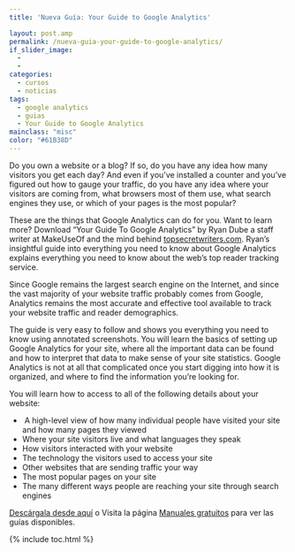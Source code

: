 ```yaml
---
title: 'Nueva Guía: Your Guide to Google Analytics'

layout: post.amp
permalink: /nueva-guia-your-guide-to-google-analytics/
if_slider_image:
  -
  -
categories:
  - cursos
  - noticias
tags:
  - google analytics
  - guias
  - Your Guide to Google Analytics
mainclass: "misc"
color: "#61B38D"
---
```

[<amp-img on="tap:lightbox1" role="button" tabindex="0" layout="responsive" src="/assets/img/2012/08/googleanalytics-5001-246x300.jpg" alt="Your Guide To Google Analytics" title="Your Guide To Google Analytics" width="199px" height="243px" />][1]

Do you own a website or a blog? If so, do you have any idea how many visitors you get each day? And even if you’ve installed a counter and you’ve figured out how to gauge your traffic, do you have any idea where your visitors are coming from, what browsers most of them use, what search engines they use, or which of your pages is the most popular?

These are the things that Google Analytics can do for you. Want to learn more? Download “Your Guide To Google Analytics” by Ryan Dube a staff writer at MakeUseOf and the mind behind [topsecretwriters.com][2]. Ryan’s insightful guide into everything you need to know about Google Analytics explains everything you need to know about the web’s top reader tracking service.

Since Google remains the largest search engine on the Internet, and since the vast majority of your website traffic probably comes from Google, Analytics remains the most accurate and effective tool available to track your website traffic and reader demographics.

The guide is very easy to follow and shows you everything you need to know using annotated screenshots. You will learn the basics of setting up Google Analytics for your site, where all the important data can be found and how to interpret that data to make sense of your site statistics. Google Analytics is not at all that complicated once you start digging into how it is organized, and where to find the information you’re looking for.

You will learn how to access to all of the following details about your website:

  * &nbsp;A high-level view of how many individual people have visited your site and how many pages they viewed
  * Where your site visitors live and what languages they speak
  * How visitors interacted with your website
  * The technology the visitors used to access your site
  * Other websites that are sending traffic your way
  * The most popular pages on your site
  * The many different ways people are reaching your site through search engines

[Descárgala desde aquí][1] o
Visita la página [Manuales gratuitos][3] para ver las guías disponibles.



 [1]: http://elbauldelprogramador.tradepub.com/c/pubRD.mpl?sr=oc&_t=oc:&pc;=w_make88/prgm.cgi
 [2]: http://www.topsecretwriters.com/
 [3]: https://elbauldelprogramador.com/manuales-gratuitos/

{% include toc.html %}
